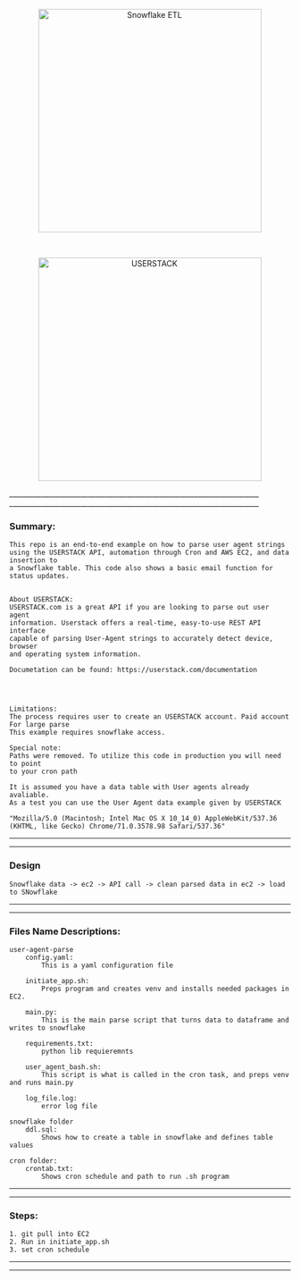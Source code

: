 <p align="center">
<img src="https://external-content.duckduckgo.com/iu/?u=https%3A%2F%2Fwww.netguru.com%2Fhs-fs%2Fhubfs%2FSnowflake%2520logo.jpg%3Fwidth%3D653%26name%3DSnowflake%2520logo.jpg&f=1&nofb=1" alt="Snowflake ETL" title="Snowflake ETL" width="400" style="display: block; margin: 0 auto">
</p>
<br>
<p align="center">
<img src="https://designshack.net/wp-content/uploads/userstack-368x246.png" alt="USERSTACK" title="USERSTACK image" width="400" style="display: block; margin: 0 auto">
</p>
______________________________________________________________________
______________________________________________________________________

### Summary: 
```
This repo is an end-to-end example on how to parse user agent strings
using the USERSTACK API, automation through Cron and AWS EC2, and data insertion to 
a Snowflake table. This code also shows a basic email function for status updates. 


About USERSTACK:
USERSTACK.com is a great API if you are looking to parse out user agent
information. Userstack offers a real-time, easy-to-use REST API interface 
capable of parsing User-Agent strings to accurately detect device, browser 
and operating system information.

Documetation can be found: https://userstack.com/documentation




Limitations: 
The process requires user to create an USERSTACK account. Paid account For large parse 
This example requires snowflake access. 

Special note:
Paths were removed. To utilize this code in production you will need to point
to your cron path

It is assumed you have a data table with User agents already avaliable. 
As a test you can use the User Agent data example given by USERSTACK

"Mozilla/5.0 (Macintosh; Intel Mac OS X 10_14_0) AppleWebKit/537.36 (KHTML, like Gecko) Chrome/71.0.3578.98 Safari/537.36"

```
______________________________________________________________________
______________________________________________________________________
### Design

```
Snowflake data -> ec2 -> API call -> clean parsed data in ec2 -> load to SNowflake 

```


______________________________________________________________________
______________________________________________________________________

### Files Name Descriptions: 
```
user-agent-parse 
    config.yaml:
        This is a yaml configuration file

    initiate_app.sh:
        Preps program and creates venv and installs needed packages in EC2.
    
    main.py:
        This is the main parse script that turns data to dataframe and writes to snowflake
    
    requirements.txt:
        python lib requieremnts
    
    user_agent_bash.sh:
        This script is what is called in the cron task, and preps venv and runs main.py
    
    log_file.log:
        error log file

snowflake folder
    ddl.sql:
        Shows how to create a table in snowflake and defines table values    

cron folder:
    crontab.txt:
        Shows cron schedule and path to run .sh program
```
______________________________________________________________________
______________________________________________________________________
### Steps: 
```
1. git pull into EC2
2. Run in initiate_app.sh
3. set cron schedule
```
______________________________________________________________________
______________________________________________________________________
